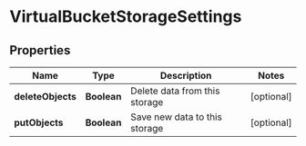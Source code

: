 
# VirtualBucketStorageSettings

## Properties
Name | Type | Description | Notes
------------ | ------------- | ------------- | -------------
**deleteObjects** | **Boolean** | Delete data from this storage |  [optional]
**putObjects** | **Boolean** | Save new data to this storage |  [optional]



